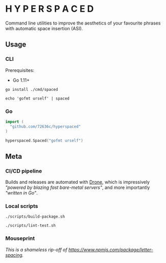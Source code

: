 # H Y P E R S P A C E D

Command line utilities to improve the aesthetics of your favourite phrases with
automatic space insertion (ASI).

## Usage

### CLI

Prerequisites:

- Go 1.11+

```shell
go install ./cmd/spaced
```

```shell
echo 'gofmt urself' | spaced
```

### Go

```go
import (
  "github.com/72636c/hyperspaced"
)

hyperspaced.Spaced("gofmt urself")
```

## Meta

### CI/CD pipeline

Builds and releases are automated with [Drone](https://drone.io/), which is
impressively _"powered by blazing fast bare-metal servers"_, and more
importantly _"written in Go"_.

### Local scripts

```shell
./scripts/build-package.sh
```

```shell
./scripts/lint-test.sh
```

### Mouseprint

_This is a shameless rip-off of <https://www.npmjs.com/package/letter-spacing>._
